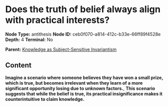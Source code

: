 # Does the truth of belief always align with practical interests?

**Node Type:** antithesis
**Node ID:** ceb0f070-a814-412c-b33e-66ff89f4528e
**Depth:** 4
**Terminal:** No

**Parent:** [Knowledge as Subject-Sensitive Invariantism](knowledge-as-subject-sensitive-invariantism-synthesis-73203364-04bd-40f3-b8f4-b58f75431fb6.md)

## Content

**Imagine a scenario where someone believes they have won a small prize, which is true, but becomes irrelevant when they learn of a more significant opportunity losing due to unknown factors.**, **This scenario suggests that while the belief is true, its practical insignificance makes it counterintuitive to claim knowledge.**
